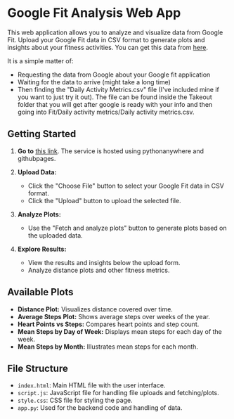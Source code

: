 # Google Fit Analysis Web App

This web application allows you to analyze and visualize data from Google Fit. Upload your Google Fit data in CSV format to generate plots and insights about your fitness activities. You can get this data from [here](https://takeout.google.com/?pli=1).  

It is a simple matter of:
- Requesting the data from Google about your Google fit application
- Waiting for the data to arrive (might take a long time)
- Then finding the "Daily Activity Metrics.csv" file (I've included mine if you want to just try it out). The file can be found inside the Takeout folder that you will get after google is ready with your info and then going into Fit/Daily activity metrics/Daily activity metrics.csv.

## Getting Started
1. **Go to** [this link](https://pipstur.github.io/googleFitAnalysis-WebApp/). The service is hosted using pythonanywhere and githubpages.
2. **Upload Data:**
    - Click the "Choose File" button to select your Google Fit data in CSV format.
    - Click the "Upload" button to upload the selected file.

3. **Analyze Plots:**
    - Use the "Fetch and analyze plots" button to generate plots based on the uploaded data.

4. **Explore Results:**
    - View the results and insights below the upload form.
    - Analyze distance plots and other fitness metrics.

## Available Plots

- **Distance Plot:** Visualizes distance covered over time.
- **Average Steps Plot:** Shows average steps over weeks of the year.
- **Heart Points vs Steps:** Compares heart points and step count.
- **Mean Steps by Day of Week:** Displays mean steps for each day of the week.
- **Mean Steps by Month:** Illustrates mean steps for each month.

## File Structure

- `index.html`: Main HTML file with the user interface.
- `script.js`: JavaScript file for handling file uploads and fetching/plots.
- `style.css`: CSS file for styling the page.
- `app.py`: Used for the backend code and handling of data.


